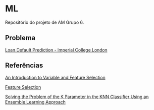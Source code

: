 # ML

Repositório do projeto de AM Grupo 6.

## Problema
[Loan Default Prediction - Imperial College London](https://www.kaggle.com/c/loan-default-prediction/data)

## Referências

[An Introduction to Variable and Feature Selection](http://www.jmlr.org/papers/volume3/guyon03a/guyon03a.pdf)

[Feature Selection](http://www.ntu.edu.sg/home/ssho/CPBook/Chapter6.pdf)

[Solving the Problem of the K Parameter in the KNN Classifier Using an Ensemble Learning Approach](https://arxiv.org/pdf/1409.0919.pdf)
